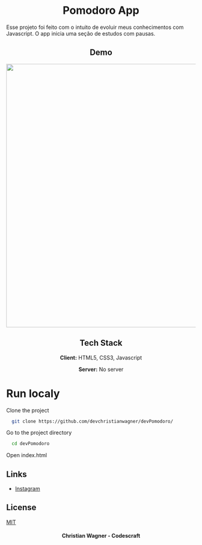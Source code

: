
<h1 align="center">Pomodoro App</h1>

Esse projeto foi feito com o intuito de evoluir meus conhecimentos com Javascript. O app inicia uma seção de estudos com pausas.



<h2 align="center">Demo</h2>

<div align="center">
<img src="https://cdn.discordapp.com/attachments/857822189390135296/1050637324721082368/devPomodoro.gif" width="700px" >
</div>


<h2 align="center">Tech Stack</h2>

<div align="center">

**Client:** HTML5, CSS3, Javascript

**Server:** No server
</div>

###
<h1>Run localy</h1>

Clone the project

```bash
  git clone https://github.com/devchristianwagner/devPomodoro/
```

Go to the project directory

```bash
  cd devPomodoro
```

Open index.html

<h2>Links</h2>

 - [Instagram](https://instagram.com/codescraft)

## License

[MIT](https://choosealicense.com/licenses/mit/)



<h4 align="center">Christian Wagner - Codescraft</h4>

